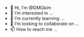 - 👋 Hi, I’m @DMGkim
- 👀 I’m interested in ...
- 🌱 I’m currently learning ...
- 💞️ I’m looking to collaborate on ...
- 📫 How to reach me ...

<!---
DMGkim/DMGkim is a ✨ special ✨ repository because its `README.md` (this file) appears on your GitHub profile.
You can click the Preview link to take a look at your changes.
--->
